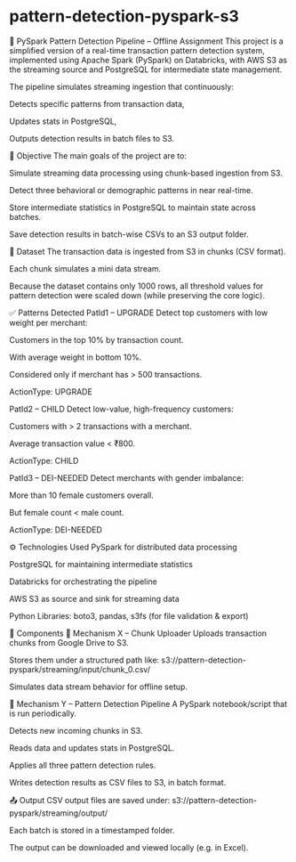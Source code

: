 # pattern-detection-pyspark-s3

📌 PySpark Pattern Detection Pipeline – Offline Assignment
This project is a simplified version of a real-time transaction pattern detection system, implemented using Apache Spark (PySpark) on Databricks, with AWS S3 as the streaming source and PostgreSQL for intermediate state management.

The pipeline simulates streaming ingestion that continuously:

Detects specific patterns from transaction data,

Updates stats in PostgreSQL,

Outputs detection results in batch files to S3.

🎯 Objective
The main goals of the project are to:

Simulate streaming data processing using chunk-based ingestion from S3.

Detect three behavioral or demographic patterns in near real-time.

Store intermediate statistics in PostgreSQL to maintain state across batches.

Save detection results in batch-wise CSVs to an S3 output folder.

📂 Dataset
The transaction data is ingested from S3 in chunks (CSV format).

Each chunk simulates a mini data stream.

Because the dataset contains only 1000 rows, all threshold values for pattern detection were scaled down (while preserving the core logic).

✅ Patterns Detected
PatId1 – UPGRADE
Detect top customers with low weight per merchant:

Customers in the top 10% by transaction count.

With average weight in bottom 10%.

Considered only if merchant has > 500 transactions.

ActionType: UPGRADE

PatId2 – CHILD
Detect low-value, high-frequency customers:

Customers with > 2 transactions with a merchant.

Average transaction value < ₹800.

ActionType: CHILD

PatId3 – DEI-NEEDED
Detect merchants with gender imbalance:

More than 10 female customers overall.

But female count < male count.

ActionType: DEI-NEEDED

⚙️ Technologies Used
PySpark for distributed data processing

PostgreSQL for maintaining intermediate statistics

Databricks for orchestrating the pipeline

AWS S3 as source and sink for streaming data

Python Libraries: boto3, pandas, s3fs (for file validation & export)

🧩 Components
🔸 Mechanism X – Chunk Uploader
Uploads transaction chunks from Google Drive to S3.

Stores them under a structured path like:
s3://pattern-detection-pyspark/streaming/input/chunk_0.csv/

Simulates data stream behavior for offline setup.

🔸 Mechanism Y – Pattern Detection Pipeline
A PySpark notebook/script that is run periodically.

Detects new incoming chunks in S3.

Reads data and updates stats in PostgreSQL.

Applies all three pattern detection rules.

Writes detection results as CSV files to S3, in batch format.

📤 Output
CSV output files are saved under:
s3://pattern-detection-pyspark/streaming/output/

Each batch is stored in a timestamped folder.

The output can be downloaded and viewed locally (e.g. in Excel).

